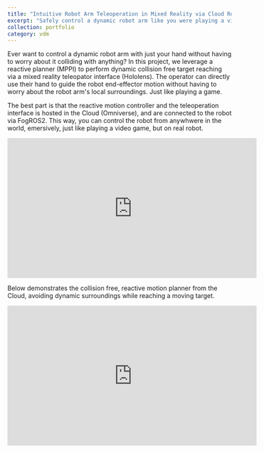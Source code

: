 ```yaml
---
title: "Intuitive Robot Arm Teleoperation in Mixed Reality via Cloud Robotics"
excerpt: "Safely control a dynamic robot arm like you were playing a video game, in mixed reality from the Cloud <br/><img src='/images/profolio/01_VBM_AR_Teleop.png'>"
collection: portfolio
category: vdm
---
```


Ever want to control a dynamic robot arm with just your hand without having to worry about it colliding with anything?  In this project, we leverage a reactive planner (MPPI) to perform dynamic collision free target reaching via a mixed reality teleopator interface (Hololens).  The operator can directly use their hand to guide the robot end-effector motion without having to worry about the robot arm's local surroundings.  Just like playing a game.

The best part is that the reactive motion controller and the teleoperation interface is hosted in the Cloud (Omniverse), and are connected to the robot via FogROS2.  This way, you can control the robot from anywhwere in the world, emersively, just like playing a video game, but on real robot.

<iframe width="560" height="315" src="https://www.youtube-nocookie.com/embed/TzWp5naDAsE?si=ngo5dCRLivUDPVXV&amp;start=1" title="YouTube video player" frameborder="0" allow="accelerometer; autoplay; clipboard-write; encrypted-media; gyroscope; picture-in-picture; web-share" referrerpolicy="strict-origin-when-cross-origin" allowfullscreen></iframe>

<br/>

Below demonstrates the collision free, reactive motion planner from the Cloud, avoiding dynamic surroundings while reaching a moving target.

<iframe width="560" height="315" src="https://www.youtube-nocookie.com/embed/-SRtkyRvFXY?si=6_F3JIc1Ssmvo6tW&amp;start=3" title="YouTube video player" frameborder="0" allow="accelerometer; autoplay; clipboard-write; encrypted-media; gyroscope; picture-in-picture; web-share" referrerpolicy="strict-origin-when-cross-origin" allowfullscreen></iframe>